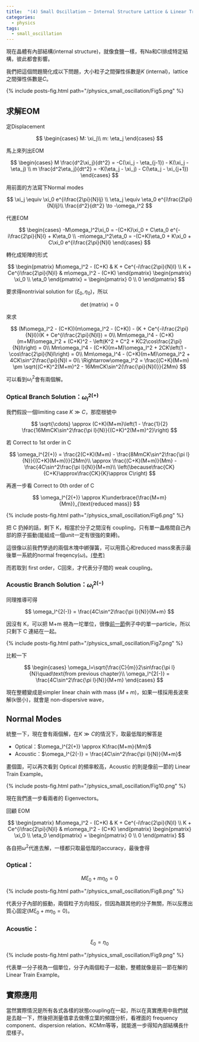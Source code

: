 ```yaml
---
title:  "(4) Small Oscillation ─ Internal Structure Lattice & Linear Train"
categories:
  - physics
tags:
  - small_oscillation
---
```


現在晶體有內部結構(internal structure)，就像食鹽一樣，有Na和Cl排成特定結構，彼此都會影響。


我們把這個問題簡化成以下問題，大小粒子之間彈性係數是$K$ (internal)，lattice之間彈性係數是$C$。

{% include posts-fig.html path="/physics_small_oscillation/Fig5.png" %}

## 求解EOM


定Displacement

$$
\begin{cases}
M: \xi_j\\
m: \eta_j
\end{cases}
$$

馬上來列出EOM

$$
\begin{cases}
M \frac{d^2\xi_j}{dt^2} = -C(\xi_j - \eta_{j-1}) - K(\xi_j - \eta_j) \\
m \frac{d^2\eta_j}{dt^2} = -K(\eta_j - \xi_j) - C(\eta_j - \xi_{j+1})
\end{cases}
$$


用前面的方法寫下Normal modes

$$
\xi_j \equiv \xi_0 e^{i\frac{2\pi}{N}lj} \\
\eta_j \equiv \eta_0 e^{i\frac{2\pi}{N}lj}\\
\frac{d^2}{dt^2} \to -\omega_l^2
$$


代進EOM

$$
\begin{cases}
-M\omega_l^2\xi_0 = -(C+K)\xi_0 + C\eta_0 e^{-i\frac{2\pi}{N}l} + K\eta_0 \\
-m\omega_l^2\eta_0 = -(C+K)\eta_0 + K\xi_0 + C\xi_0 e^{i\frac{2\pi}{N}l}
\end{cases}
$$


轉化成矩陣的形式

$$
\begin{pmatrix}
M\omega_l^2 - (C+K) & K + Ce^{-i\frac{2\pi}{N}l} \\
K + Ce^{i\frac{2\pi}{N}l} & m\omega_l^2 - (C+K)
\end{pmatrix} \begin{pmatrix}
\xi_0 \\ \eta_0
\end{pmatrix} = \begin{pmatrix}
0 \\ 0
\end{pmatrix}
$$


要求得nontrivial solution for $(\xi_0, \eta_0)$，所以

$$
\det(\text{matrix})=0
$$


來求

$$
(M\omega_l^2 - (C+K))(m\omega_l^2 - (C+K)) - (K + Ce^{-i\frac{2\pi}{N}l})(K + Ce^{i\frac{2\pi}{N}l}) = 0\\
Mm\omega_l^4 - (C+K)(m+M)\omega_l^2 + (C+K)^2 - \left(K^2 + C^2 + KC2\cos\frac{2\pi}{N}l\right) = 0\\
Mm\omega_l^4 - (C+K)(m+M)\omega_l^2 + 2CK\left(1 - \cos\frac{2\pi}{N}l\right) = 0\\
Mm\omega_l^4 - (C+K)(m+M)\omega_l^2 + 4CK\sin^2\frac{\pi}{N}l = 0\\
\Rightarrow\omega_l^2 = \frac{(C+K)(M+m) \pm \sqrt{(C+K)^2(M+m)^2 - 16MmCK\sin^2(\frac{\pi}{N}l)}}{2Mm}
$$


可以看到$\omega_l^2$會有兩個解。


### Optical Branch Solution：$\omega_l^{2(+)}$

我們假設一個limiting case $K \gg C$，那麼根號中

$$
\sqrt{\cdots} \approx (C+K)(M+m)\left(1 - \frac{1}{2} \frac{16MmCK\sin^2\frac{\pi l}{N}}{(C+K)^2(M+m)^2}\right)
$$

若 Correct to 1st order in C

$$
\omega_l^{2(+)} = \frac{2(C+K)(M+m) - \frac{8MmCK\sin^2\frac{\pi l}{N}}{(C+K)(M+m)}}{2Mm}\\
\approx \frac{(C+K)(M+m)}{Mm} - \frac{4C\sin^2\frac{\pi l}{N}}{M+m}\\
\left(\because\frac{CK}{C+K}\approx\frac{CK}{K}\approx C\right)
$$

再進一步看 Correct to 0th order of C

$$
\omega_l^{2(+)}  \approx K\underbrace{\frac{M+m}{Mm}}_{\text{reduced mass}}
$$

{% include posts-fig.html path="/physics_small_oscillation/Fig6.png" %}

把 C 扔掉的話，剩下 K，相當於分子之間沒有 coupling，只有單一晶格間自己內部的原子振動(能組成一個unit一定有很強的束縛)。


這很像以前我們學過的兩個木塊中綁彈簧，可以用質心和reduced mass來表示最後單一系統的normal freqency($\omega$)。[(參考)](https://hackmd.io/@yizhewang/SyN30IX1w)


而若取到 first order，C回來，才代表分子間的 weak coupling。



### Acoustic Branch Solution：$\omega_l^{2(-)}$

同理推導可得

$$
\omega_l^{2(-)} = \frac{4C\sin^2\frac{\pi l}{N}}{M+m}
$$

因沒有 K，可以把 M+m 視為一坨單位，很像[前一節](small-oscillation-0-003)例子中的單一particle，所以只剩下 C 連結在一起。

{% include posts-fig.html path="/physics_small_oscillation/Fig7.png" %}

比較一下


$$
\begin{cases}
\omega_l=\sqrt{\frac{C}{m}}2\sin\frac{\pi l}{N}\quad\text{from previous chapter}\\
\omega_l^{2(-)} = \frac{4C\sin^2\frac{\pi l}{N}}{M+m}
\end{cases}
$$

現在整體變成是simpler linear chain with mass $(M+m)$，如果一樣採用長波來解(k很小)，就會是 non-dispersive wave，


## Normal Modes

統整一下，現在會有兩個解，在$K\gg C$的情況下，取最低階的解答是

- Optical：$\omega_l^{2(+)}  \approx K\frac{M+m}{Mm}$
- Acoustic：$\omega_l^{2(-)} = \frac{4C\sin^2\frac{\pi l}{N}}{M+m}$

畫個圖，可以再次看到 Optical 的頻率較高，Acoustic 的則是像前一節的 Linear Train Example。

{% include posts-fig.html path="/physics_small_oscillation/Fig10.png" %}


現在我們進一步看兩者的 Eigenvectors。


回顧 EOM

$$
\begin{pmatrix}
M\omega_l^2 - (C+K) & K + Ce^{-i\frac{2\pi}{N}l} \\
K + Ce^{i\frac{2\pi}{N}l} & m\omega_l^2 - (C+K)
\end{pmatrix} \begin{pmatrix}
\xi_0 \\ \eta_0
\end{pmatrix} = \begin{pmatrix}
0 \\ 0
\end{pmatrix}
$$

各自把$\omega^2$代進去解，一樣都只取最低階的accuracy，最後會得

### Optical：

$$
M\xi_0 + m\eta_0 = 0
$$

{% include posts-fig.html path="/physics_small_oscillation/Fig8.png" %}


代表分子內部的振動，兩個粒子方向相反，但因為跟其他的分子無關，所以反應出質心固定($M\xi_0 + m\eta_0=0$)。


### Acoustic：

$$
\xi_0 = \eta_0
$$

{% include posts-fig.html path="/physics_small_oscillation/Fig9.png" %}


代表單一分子視為一個單位，分子內兩個粒子一起動，整體就像是前一節在解的 Linear Train Example。


## 實際應用


當然實際情況是所有各式各樣的狀態coupling在一起，所以在真實應用中我們就是去敲一下，然後把測量值拿去做傅立葉的頻譜分析，看裡面的 frequency component、dispersion relation、KCMm等等，就能進一步得知內部結構長什麼樣子。

